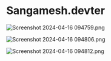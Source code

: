 # Sangamesh.devter
![Screenshot 2024-04-16 094759.png](https://github.com/Sangameshn2003/Sangamesh.devter/assets/167056475/1b35f2c4-a492-441b-b31a-e3b5a43c3a4c)

![Screenshot 2024-04-16 094806.png](https://github.com/Sangameshn2003/Sangamesh.devter/assets/167056475/d94dc471-2ab6-4f48-bc06-e45ac1dff2bf)

![Screenshot 2024-04-16 094812.png](https://github.com/Sangameshn2003/Sangamesh.devter/assets/167056475/b21edb02-57f5-4791-ad7f-92f1fc22a369)

